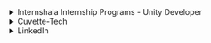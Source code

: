 
<details>
<summary> Internshala Internship Programs - Unity Developer</summary>
<br>
About <br>
Internshala is India's no.1 internship and training platform with 40000+ paid internships in Engineering, MBA, media, law, arts, and other streams.
This is the link for Unity Developer.<br>
<br>

Official Website- <br>
https://internshala.com/internship/detail/unity-development-work-from-home-job-internship-at-my-next-film-private-limited1664886584<br>
<br>

</details>


<details>
<summary>Cuvette-Tech</summary>
<br>
About <br>
Cuvette Tech is a platform that helps startups find the right software developer interns. 
<br>
<br>

Official Website- <br>
https://cuvette.tech/app/student/internships/browse<br>
<br>

</details>


<details>
<summary>LinkedIn</summary>
<br>
About <br>
LinkedIn is a very potent tool for students and recent graduates to search for job and internship opportunities.
<br>
<br>

Official Website- <br>
https://www.linkedin.com/jobs/internship-jobs/<br>
<br>

</details>

